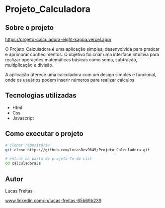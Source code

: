 # Projeto_Calculadora

## Sobre o projeto

https://projeto-calculadora-eight-kappa.vercel.app/

O Projeto_Calculadora é uma aplicação simples, desenvolvida para praticar e aprimorar conhecimentos. O objetivo foi criar uma interface intuitiva para realizar operações matemáticas básicas como soma, subtração, multiplicação e divisão.

A aplicação oferece uma calculadora com um design simples e funcional, onde os usuários podem inserir números para realizar cálculos.

## Tecnologias utilizadas

- Html
- Css
- Javascript

## Como executar o projeto

```bash
# clonar repositório
git clone https://github.com/LucasDev9645/Projeto_Calculadora.git

# entrar na pasta do projeto To-do List
cd calculadoraJs
```

## Autor

Lucas Freitas

www.linkedin.com/in/lucas-freitas-65b69b239
